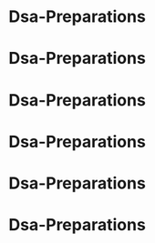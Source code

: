 # Dsa-Preparations
# Dsa-Preparations
# Dsa-Preparations
# Dsa-Preparations
# Dsa-Preparations
# Dsa-Preparations
